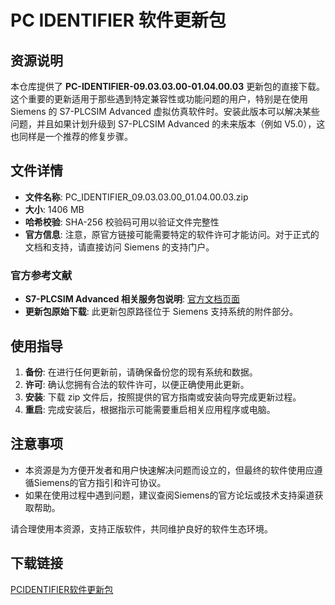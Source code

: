 # PC IDENTIFIER 软件更新包

## 资源说明

本仓库提供了 **PC-IDENTIFIER-09.03.03.00-01.04.00.03** 更新包的直接下载。这个重要的更新适用于那些遇到特定兼容性或功能问题的用户，特别是在使用 Siemens 的 S7-PLCSIM Advanced 虚拟仿真软件时。安装此版本可以解决某些问题，并且如果计划升级到 S7-PLCSIM Advanced 的未来版本（例如 V5.0），这也同样是一个推荐的修复步骤。

## 文件详情

- **文件名称**: PC_IDENTIFIER_09.03.03.00_01.04.00.03.zip
- **大小**: 1406 MB
- **哈希校验**: SHA-256 校验码可用以验证文件完整性
- **官方信息**: 注意，原官方链接可能需要特定的软件许可才能访问。对于正式的文档和支持，请直接访问 Siemens 的支持门户。
  
### 官方参考文献

- **S7-PLCSIM Advanced 相关服务包说明**: [官方文档页面](https://support.industry.siemens.com/cs/document/109812676/simatic-s7-plcsim-advanced-v4-0-service-pack-1-hotfix-1?dti=0&lc=en-TW)
- **更新包原始下载**: 此更新包原路径位于 Siemens 支持系统的附件部分。

## 使用指导

1. **备份**: 在进行任何更新前，请确保备份您的现有系统和数据。
2. **许可**: 确认您拥有合法的软件许可，以便正确使用此更新。
3. **安装**: 下载 zip 文件后，按照提供的官方指南或安装向导完成更新过程。
4. **重启**: 完成安装后，根据指示可能需要重启相关应用程序或电脑。

## 注意事项

- 本资源是为方便开发者和用户快速解决问题而设立的，但最终的软件使用应遵循Siemens的官方指引和许可协议。
- 如果在使用过程中遇到问题，建议查阅Siemens的官方论坛或技术支持渠道获取帮助。

请合理使用本资源，支持正版软件，共同维护良好的软件生态环境。

## 下载链接

[PCIDENTIFIER软件更新包](https://pan.quark.cn/s/fec1d088dde2)